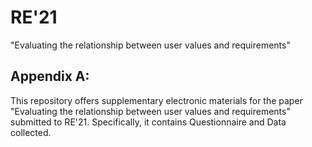 # RE'21

"Evaluating the relationship between user values and requirements"

## Appendix A:

This repository offers supplementary electronic materials for the paper "Evaluating the relationship between user values and requirements" submitted to RE'21. Specifically, it contains  Questionnaire and Data collected.
